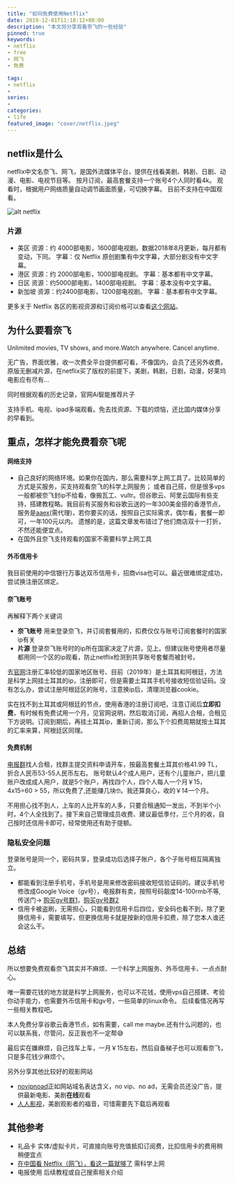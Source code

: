```yaml
---
title: "如何免费使用Netflix"
date: 2019-12-01T11:18:12+08:00
description: "本文将分享观看奈飞的一些经验"
pinned: true
keywords:
- netflix
- free
- 网飞
- 免费

tags:
- netflix
-
series:
-
categories:
- life
featured_image: "cover/netflix.jpeg"
---
```


## netflix是什么
netflix中文名奈飞、网飞，是国外流媒体平台，提供在线看美剧、韩剧、日剧、动漫、电影、电视节目等。
按月订阅，最高套餐支持一个账号4个人同时看4k。
观看时，根据用户网络质量自动调节画面质量，可切换字幕。
目前不支持在中国观看。

![alt netflix](https://z4a.net/images/2021/09/28/netflix_full.png "我的奈飞首页")

### 片源
- 美区
资源：约 4000部电影，1600部电视剧。数据2018年8月更新，每月都有变动，下同。
字幕：仅 Netflix 原创剧集有中文字幕，大部分剧没有中文字幕。
- 港区
资源：约 2000部电影，1000部电视剧。
字幕：基本都有中文字幕。
- 日区
资源：约5000部电影，1400部电视剧。
字幕：基本没有中文字幕。
- 新加坡
资源：约2400部电影，1200部电视剧。
字幕：基本都有中文字幕。

更多关于 Netflix 各区的影视资源和订阅价格可以查看[这个网站](http://unogs.com/countrydetail/)。


## 为什么要看奈飞

Unlimited movies, TV shows, and more.Watch anywhere. Cancel anytime.

无广告，界面优雅，收一次费全平台提供都可看，不像国内，会员了还另外收费。原版无删减片源，在netflix买了版权的前提下，美剧，韩剧，日剧，动漫，好莱坞电影应有尽有...

同时根据观看的历史记录，官网Ai智能推荐片子

支持手机、电视、ipad多端观看。免去找资源、下载的烦恼，还比国内媒体分享的早看到。

## 重点，怎样才能免费看奈飞呢
#### 网络支持
   * 自己良好的网络环境。如果你在国内，那么需要科学上网工具了。比较简单的方式是买服务，买支持观看奈飞的科学上网服务；
或者自己搭，但是很多vps一般都被奈飞封ip不给看，像搬瓦工、vultr。但谷歌云、阿里云国际有些支持，搭建教程略。我目前有买服务和谷歌云送的一年300美金搭的香港节点，
服务是[aaex](https://aaex.uk/aff.php?aff=1795)(需代理)，若你要买的话，按照自己实际需求，偶尔看，套餐一即可，一年100元以内。
遗憾的是，这篇文章发布错过了他们商店双十一打折，不然还能便宜点。
   * 在国外且奈飞支持观看的国家不需要科学上网工具

#### 外币信用卡

   我目前使用的中信银行万事达双币信用卡，招商visa也可以。最近很难绑定成功，尝试换注册区绑定。

#### 奈飞账号

   再解释下两个关键词
   - **奈飞账号**
   用来登录奈飞，并订阅套餐用的，扣费仅仅与账号订阅套餐时的国家ip有关
   - **片源**
   登录奈飞账号时的ip所在国家决定了片源，见上。但建议账号使用者尽量都用同一个区的ip观看，防止netflix检测到共享账号套餐而被封号。

   去[官网](https://netflix.com)注册汇率较低的国家地区账号、目前（2019年）是土耳其和阿根廷，方法是科学上网挂土耳其的ip，注册即可，但是需要土耳其手机号接收短信验证码。没有怎么办，尝试注册阿根廷区的账号，注意换ip后，清理浏览器cookie。

   实在找不到土耳其或阿根廷的节点，使用香港的注册订阅吧，注意订阅后**立即扣费**，有时候有免费试用一个月，见官网说明，然后取消订阅，再招人合租，合租见下方说明。订阅到期后，再挂土耳其ip，重新订阅，那么下个扣费周期就按土耳其的汇率来算，阿根廷区同理。

#### 免费机制
   [电报群](https://t.me/hezu1)找人合租，找群主提交资料申请开车，按最高套餐土耳其价格41.99 TL，折合人民币53-55人民币左右。
   账号默认4个成人用户，还有个儿童账户，把儿童账户改成成人用户，就是5个账户，再找四个人，四个人每人一个月￥15，4x15=60 > 55，所以免费了,还能赚几块🤓。我还算良心，收的￥14一个月。

   不用担心找不到人，上车的人比开车的人多，只要合租通知一发出，不到半个小时，4个人全找到了。接下来自己管理成员收费、建议最低季付，三个月的收，自己按时还信用卡即可，经常使用还有助于提额。

### 隐私安全问题
   登录账号是同一个，密码共享，登录成功后选择子账户，各个子账号相互隔离独立。
   - 都能看到注册手机号，手机号是用来修改密码接收短信验证码的。建议手机号修改成Google Voice（gv号），电报群有卖，按照号码靓度14-100rmb不等,传送门->
   [购买gv号群1](https://t.me/GoogleVoiceShop)，[购买gv号群2](https://t.me/googlevoice001/32296
)
   - 信用卡被盗刷，无需担心，只能看到信用卡后四位，安全码也看不到，除了更换信用卡，需要填写，但更换信用卡就是按新的信用卡扣费，除了您本人谁还会这么干。

## 总结
所以想要免费观看奈飞其实并不麻烦、一个科学上网服务、外币信用卡、一点点耐心。

唯一需要花钱的地方就是科学上网服务，也可以不花钱，使用vps自己搭建、考验你动手能力，也需要外币信用卡和gv号，一些简单的linux命令。
后续看情况再写一些相关教程吧。

本人免费分享谷歌云香港节点，如有需要，call me maybe.还有什么问题的，也可以联系我，尽管问，反正我也不一定帮😅

最后实在嫌麻烦，自己找车上车，一月￥15左右，然后自备梯子也可以观看奈飞，只是多花钱少麻烦个。

另外分享其他比较好的观影网站
- [novipnoad](https://www.novipnoad.com/)正如网站域名表达含义，no vip、no ad，无需会员还没广告，提供最新电影、美剧**在线**观看
- [人人影视](http://app.rrys.tv/)，美剧观影者的福音，可惜需要先下载后再观看

## 其他参考
- 礼品卡 实体/虚拟卡片，可直接向账号充值抵扣订阅费，比扣信用卡的费用稍稍便宜点
- [在中国看 Netflix（网飞），看这一篇就够了](https://blog.shuziyimin.org/16) 需科学上网
- 电报使用 后续教程或自己搜索相关介绍